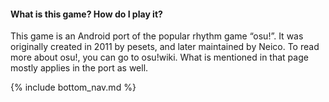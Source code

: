 #### What is this game? How do I play it?

This game is an Android port of the popular rhythm game “osu!”. It was originally created in 2011 by pesets, and later maintained by Neico. To read more about osu!, you can go to osu!wiki. What is mentioned in that page mostly applies in the port as well.

<!-- Don't touch this part thank you -->
{% include bottom_nav.md %}